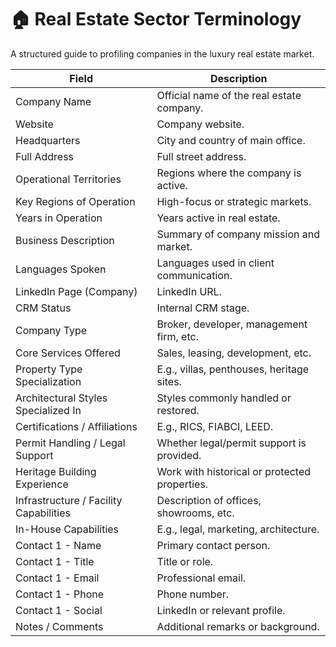 # 🏠 Real Estate Sector Terminology

A structured guide to profiling companies in the luxury real estate market.

| **Field** | **Description** |
|----------|-----------------|
| Company Name | Official name of the real estate company. |
| Website | Company website. |
| Headquarters | City and country of main office. |
| Full Address | Full street address. |
| Operational Territories | Regions where the company is active. |
| Key Regions of Operation | High-focus or strategic markets. |
| Years in Operation | Years active in real estate. |
| Business Description | Summary of company mission and market. |
| Languages Spoken | Languages used in client communication. |
| LinkedIn Page (Company) | LinkedIn URL. |
| CRM Status | Internal CRM stage. |
| Company Type | Broker, developer, management firm, etc. |
| Core Services Offered | Sales, leasing, development, etc. |
| Property Type Specialization | E.g., villas, penthouses, heritage sites. |
| Architectural Styles Specialized In | Styles commonly handled or restored. |
| Certifications / Affiliations | E.g., RICS, FIABCI, LEED. |
| Permit Handling / Legal Support | Whether legal/permit support is provided. |
| Heritage Building Experience | Work with historical or protected properties. |
| Infrastructure / Facility Capabilities | Description of offices, showrooms, etc. |
| In-House Capabilities | E.g., legal, marketing, architecture. |
| Contact 1 - Name | Primary contact person. |
| Contact 1 - Title | Title or role. |
| Contact 1 - Email | Professional email. |
| Contact 1 - Phone | Phone number. |
| Contact 1 - Social | LinkedIn or relevant profile. |
| Notes / Comments | Additional remarks or background. |

